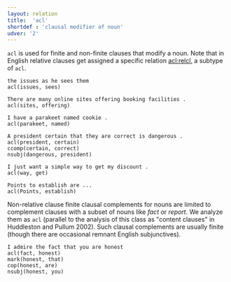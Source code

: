 ```yaml
---
layout: relation
title:  'acl'
shortdef : 'clausal modifier of noun'
udver: '2'
---
```


`acl` is used for finite and non-finite clauses that modify a
noun. Note that in English relative clauses get assigned a specific
relation [acl:relcl](), a subtype of `acl`.

~~~ sdparse
the issues as he sees them
acl(issues, sees)
~~~

~~~ sdparse
There are many online sites offering booking facilities .
acl(sites, offering)
~~~

~~~ sdparse
I have a parakeet named cookie .
acl(parakeet, named)
~~~

~~~ sdparse
A president certain that they are correct is dangerous . 
acl(president, certain)
ccomp(certain, correct)
nsubj(dangerous, president)
~~~

~~~ sdparse
I just want a simple way to get my discount .
acl(way, get)
~~~

~~~ sdparse
Points to establish are ...
acl(Points, establish)
~~~

Non-relative clause finite clausal complements for nouns are limited to complement clauses with a subset of nouns like *fact* or *report*.  We analyze them as `acl` (parallel to the analysis of this class as "content clauses" in Huddleston and Pullum 2002). Such clausal complements are usually finite (though there are occasional remnant English subjunctives).

~~~ sdparse
I admire the fact that you are honest
acl(fact, honest)
mark(honest, that)
cop(honest, are)
nsubj(honest, you)
~~~
<!-- Interlanguage links updated St lis 3 20:58:33 CET 2021 -->
